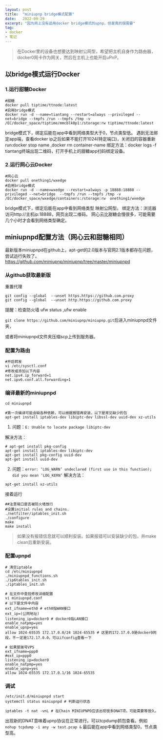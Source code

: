 ```yaml
---
layout: post
title:  "miniupnp bridge模式配置"
date:   2022-09-29
excerpt: "因为网上没有适用docker bridge模式的upnp，但是真的很需要"
tag:
- docker
- 笔记
---
```


> 在Docker里的设备也想要达到映射公网型，希望把主机自身作为路由器，docker0网卡作为网关，然后在主机上也能开启uPnP。

## 以bridge模式运行Docker
### 1.运行甜糖Docker

```shell
#甜糖
docker pull tiptime/ttnode:latest
#启用bridge模式
docker run -d --name=tiantang --restart=always --privileged --net=bridge --tmpfs /run --tmpfs /tmp -v /EC/docker_space/tiptime/mmcblk0p1:/storage:rw tiptime/ttnode:latest
```

bridge模式下，绑定后能在app中看到网络类型大于0，节点类型低。
遇到无法绑定app端，查看docker ip之后如果不能打开1024(特定端口)，关闭旧的容器重新run:docker stop name ,docker rm container-name
绑定方法：docker logs -f tiantang终端出现二维码，打开手机上的甜糖app扫码绑定设备。

### 2.运行网心云Docker

```shell
#网心云
docker pull onething1/wxedge
#启用bridge模式
docker run -d --name=wxedge --restart=always -p 18888:18888 --privileged --net=bridge  --tmpfs /run --tmpfs /tmp -v /EC/docker_space/wxedge/containers:/storage:rw  onething1/wxedge
```

bridge模式下，绑定后能在app中看到网络类型 映射公网型。
绑定方法：浏览器访问http://主机ip:18888，网页出现二维码。
网心云比甜糖会慢很多，可能需要几个小时才会看到网络类型确定。

## miniupnpd配置方法（网心云和甜糖相同）
最新版本miniupnpd在github上，apt-get的2.0版本与官网2.1版本都存在问题，尝试运行失败了。
https://github.com/miniupnp/miniupnp/tree/master/miniupnpd

### 从github获取最新版
重置代理
```shell
git config --global  --unset https.https://github.com.proxy 
git config --global  --unset http.https://github.com.proxy
```
提醒：检查防火墙 ufw status  ,ufw enable 

`git clone https://github.com/miniupnp/miniupnp.git`后进入miniupnpd文件夹，

或者将miniupnpd文件夹压缩scp上传到服务器。

### 配置为路由

```shell
#开启转发
vi /etc/sysctl.conf
#修改或添加以下内容
net.ipv4.ip_forward=1
net.ipv6.conf.all.forwarding=1
```

### 编译最新的miniupnpd

```shell
cd miniupnpd

#第一次编译可能会缺各种依赖，可以根据报错再安装，以下是常见缺少的包
apt-get install iptables-dev libiptc-dev libssl-dev uuid-dev xz-utils
```

1. 问题：`E: Unable to locate package libiptc-dev`

解决方法：
```shell
# apt-get install pkg-config
apt-get install iptables-dev libiptc-dev
apt-get install pkg-config uuid-dev
apt-get install uuid-dev
```

2. 问题：`error: ‘LOG_WARN’ undeclared (first use in this function); did you mean ‘LOG_KERN’`
解决方法：
```shell
apt-get install xz-utils
```

接着运行
```shell
##注意端口是否被防火墙放行
#设置initial rules and chains.
./netfilter/iptables_init.sh 
./configure
make
make install
```

> 如果没有报错信息就可以顺利安装。如果报错可以安装缺少的包，并make clean后重新安装。

### 配置upnpd
```shell
# 清空iptable
cd /etc/miniupnpd
./miniupnpd_functions.sh
./ip6tables_init.sh 
./iptables_init.sh

# 在文件中查找修改详细配置
vi miniupnpd.conf
# 以下是文件中内容
ext_ifname=eth0 # eth0指WAN接口
ext_ip=(公网地址)
listening_ip=docker0 # docker0指LAN接口
enable_natpmp=yes
enable_upnp=yes
allow 1024-65535 172.17.0.0/24 1024-65535 # 这里的172.17.0.0是docker0网段，不一定是172.17.0.0，可以ifconfig查看一下

# 如果是拨号VPS
ext_ifname=ppp0
#ext_ip=ppp0
listening_ip=docker0
enable_natpmp=yes
enable_upnp=yes
allow 1024-65535 172.17.0.1/16 1024-65535
```

### 调试
```shell
/etc/init.d/miniupnpd start
systemctl status miniupnpd # 判断运行状态

iptables -t nat -vnL # 在Chain MINIUPNPD应该出现很多DNAT项，可能需要等很久。
```

出现新的DNAT意味着upnp协议在正常进行。可以tcpdump抓包查看。例如 `nohup tcpdump -i any -w test.pcap &`
最后能在app中看到网络类型0，节点类型高。

